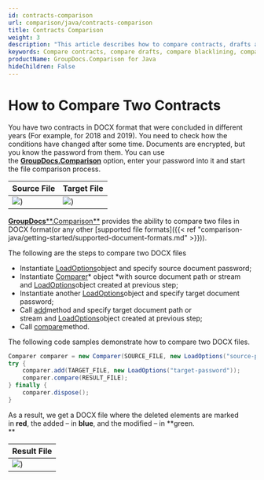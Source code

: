 ```yaml
---
id: contracts-comparison
url: comparison/java/contracts-comparison
title: Contracts Comparison
weight: 3
description: "This article describes how to compare contracts, drafts and legal documents using Microsoft Word blacklining feature and GroupDocs.Comparison API."
keywords: Compare contracts, compare drafts, compare blacklining, compare redlining
productName: GroupDocs.Comparison for Java
hideChildren: False
---
```

# How to Compare Two Contracts 

You have two contracts in DOCX format that were concluded in different years (For example, for 2018 and 2019). You need to check how the conditions have changed after some time. Documents are encrypted, but you know the password from them. You can use the **[GroupDocs.Comparison](https://products.groupdocs.com/comparison/java)** option, enter your password into it and start the file comparison process.

  

| Source File | Target File |
| --- | --- |
| ![](comparison-java/images/contracts-comparison.png)) | ![](comparison-java/images/contracts-comparison_1.png))

[**GroupDocs****.Comparison**](https://products.groupdocs.com/comparison/java) provides the ability to compare two files in DOCX format(or any other [supported file formats]({{< ref "comparison-java/getting-started/supported-document-formats.md" >}})).

The following are the steps to compare two DOCX files

*   Instantiate [LoadOptions](https://apireference.groupdocs.com/comparison/java/com.groupdocs.comparison.options.load/LoadOptions)object and specify source document password;
*   Instantiate [Comparer](https://apireference.groupdocs.com/comparison/java/com.groupdocs.comparison/Comparer)* object *with source document path or stream and [LoadOptions](https://apireference.groupdocs.com/comparison/java/com.groupdocs.comparison.options.load/LoadOptions)object created at previous step;
*   Instantiate another [LoadOptions](https://apireference.groupdocs.com/comparison/java/com.groupdocs.comparison.options.load/LoadOptions)object and specify target document password;
*   Call [add](https://apireference.groupdocs.com/net/comparison/groupdocs.comparison/comparer/methods/add/index)method and specify target document path or stream and [LoadOptions](https://apireference.groupdocs.com/comparison/java/com.groupdocs.comparison.options.load/LoadOptions)object created at previous step;
*   Call [compare](https://apireference.groupdocs.com/comparison/java/com.groupdocs.comparison/Comparer#compare(java.lang.String))method.

The following code samples demonstrate how to compare two DOCX files.

```csharp
Comparer comparer = new Comparer(SOURCE_FILE, new LoadOptions("source-password"));
try {
    comparer.add(TARGET_FILE, new LoadOptions("target-password"));
    comparer.compare(RESULT_FILE);
} finally {
    comparer.dispose();
}
```

As a result, we get a DOCX file where the deleted elements are marked in **red**, the added – in **blue**, and the modified – in **green.  
**

| Result File |
| --- |
| ![](comparison-java/images/contracts-comparison_2.png)) 
